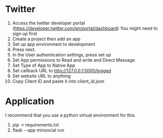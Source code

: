 # Twitter
1. Access the twitter developer portal (https://developer.twitter.com/en/portal/dashboard) You might need to sign up first
2. Create a project then add an app
3. Set up app environment to development
4. Press next.
5. In the User authentication settings, press set up
6. Set App permissions to Read and write and Direct Message
7. Set Type of App to Native App
8. Set callback URL to http://127.0.0.1:5000/logged
9. Set website URL to anything
10. Copy Client ID and paste it into client_id.json

# Application
I recommend that you use a python virtual environment for this.
1. pip -r requirements.txt
2. flask --app minsocial run